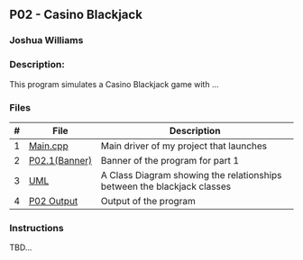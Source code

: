 ## P02 - Casino Blackjack
### Joshua Williams
### Description:

This program simulates a Casino Blackjack game with ...

### Files

|   #   | File            | Description                                        |
| :---: | --------------- | -------------------------------------------------- |
|   1   |  [Main.cpp]()       | Main driver of my project that launches            |
|   2   | [P02.1(Banner)]()     | Banner of the program for part 1                              |
|   3   | [UML]()       | A Class Diagram showing the relationships between the blackjack classes                        |
|   4   | [P02 Output]()      | Output of the program                              |
### Instructions

TBD...
